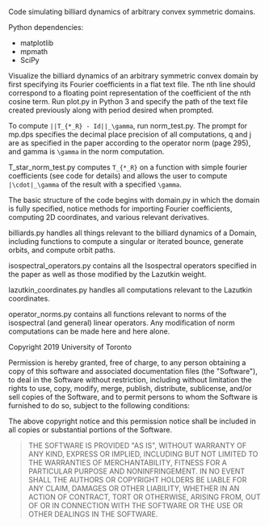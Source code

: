 Code simulating billiard dynamics of arbitrary convex symmetric domains.

Python dependencies:
 - matplotlib
 - mpmath
 - SciPy

Visualize the billiard dynamics of an arbitrary symmetric convex
domain by first specifying its Fourier coefficients in a flat text
file. The nth line should correspond to a floating point
representation of the coefficient of the nth cosine term. Run plot.py
in Python 3 and specify the path of the text file created previously
along with period desired when prompted.

To compute `||T_{*_R} - Id||_\gamma`, run norm_test.py. The prompt
for mp.dps specifies the decimal place precision of all computations,
q and j are as specified in the paper according to the operator norm
(page 295), and gamma is `\gamma` in the norm computation.

T_star_norm_test.py computes `T_{*_R}` on a function with simple
fourier coefficients (see code for details) and allows the user to
compute `|\cdot|_\gamma` of the result with a specified `\gamma`.

The basic structure of the code begins with domain.py in which the
domain is fully specified, notice methods for importing Fourier
coefficients, computing 2D coordinates, and various relevant
derivatives.

billiards.py handles all things relevant to the billiard dynamics of a
Domain, including functions to compute a singular or iterated bounce,
generate orbits, and compute orbit paths.

isospectral_operators.py contains all the Isospectral operators
specified in the paper as well as those modified by the Lazutkin
weight.

lazutkin_coordinates.py handles all computations relevant to the
Lazutkin coordinates.

operator_norms.py contains all functions relevant to norms of the
isospectral (and general) linear operators. Any modification of norm
computations can be made here and here alone.

Copyright 2019 University of Toronto

Permission is hereby granted, free of charge, to any person obtaining a copy of this software and associated documentation files (the "Software"), to deal in the Software without restriction, including without limitation the rights to use, copy, modify, merge, publish, distribute, sublicense, and/or sell copies of the Software, and to permit persons to whom the Software is furnished to do so, subject to the following conditions:

The above copyright notice and this permission notice shall be included in all copies or substantial portions of the Software.

> THE SOFTWARE IS PROVIDED "AS IS", WITHOUT WARRANTY OF ANY KIND, EXPRESS OR IMPLIED, INCLUDING BUT NOT LIMITED TO THE WARRANTIES OF MERCHANTABILITY, FITNESS FOR A PARTICULAR PURPOSE AND NONINFRINGEMENT. IN NO EVENT SHALL THE AUTHORS OR COPYRIGHT HOLDERS BE LIABLE FOR ANY CLAIM, DAMAGES OR OTHER LIABILITY, WHETHER IN AN ACTION OF CONTRACT, TORT OR OTHERWISE, ARISING FROM, OUT OF OR IN CONNECTION WITH THE SOFTWARE OR THE USE OR OTHER DEALINGS IN THE SOFTWARE.
